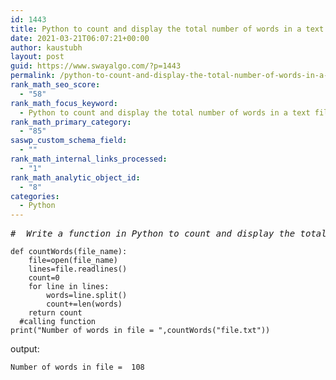 ```yaml
---
id: 1443
title: Python to count and display the total number of words in a text file.
date: 2021-03-21T06:07:21+00:00
author: kaustubh
layout: post
guid: https://www.swayalgo.com/?p=1443
permalink: /python-to-count-and-display-the-total-number-of-words-in-a-text-file/
rank_math_seo_score:
  - "58"
rank_math_focus_keyword:
  - Python to count and display the total number of words in a text file.
rank_math_primary_category:
  - "85"
saswp_custom_schema_field:
  - ""
rank_math_internal_links_processed:
  - "1"
rank_math_analytic_object_id:
  - "8"
categories:
  - Python
---
```

<pre class="wp-block-preformatted"><em>#  Write a function in Python to count and display the total number of words in a text file.</em>
</pre>

<pre class="wp-block-code"><code>def countWords(file_name):
    file=open(file_name)
    lines=file.readlines()
    count=0
    for line in lines:
        words=line.split()
        count+=len(words)
    return count
  #calling function
print("Number of words in file = ",countWords("file.txt"))</code></pre>

output:

<pre class="wp-block-code"><code>Number of words in file =  108
</code></pre>
